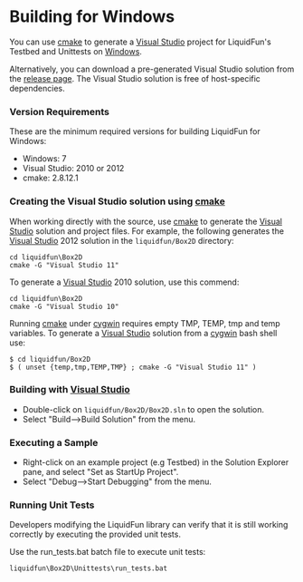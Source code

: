 # Building for Windows

You can use [cmake][] to generate a [Visual Studio][] project for
LiquidFun's Testbed and Unittests on [Windows][].

Alternatively, you can download a pre-generated Visual Studio solution
from the [release page][]. The Visual Studio solution is free of
host-specific dependencies.

### Version Requirements

These are the minimum required versions for building LiquidFun for Windows:

-   Windows: 7
-   Visual Studio: 2010 or 2012
-   cmake: 2.8.12.1

### Creating the Visual Studio solution using [cmake][]

When working directly with the source, use [cmake][] to generate the
[Visual Studio][] solution and project files.  For example, the following
generates the [Visual Studio][] 2012 solution in the `liquidfun/Box2D`
directory:

    cd liquidfun\Box2D
    cmake -G "Visual Studio 11"

To generate a [Visual Studio][] 2010 solution, use this commend:

    cd liquidfun\Box2D
    cmake -G "Visual Studio 10"

Running [cmake][] under [cygwin][] requires empty TMP, TEMP, tmp and temp
variables.  To generate a [Visual Studio][] solution from a [cygwin][]
bash shell use:

    $ cd liquidfun/Box2D
    $ ( unset {temp,tmp,TEMP,TMP} ; cmake -G "Visual Studio 11" )

### Building with [Visual Studio][]

-   Double-click on `liquidfun/Box2D/Box2D.sln` to open the solution.
-   Select "Build-->Build Solution" from the menu.

### Executing a Sample

-   Right-click on an example project (e.g Testbed) in the Solution Explorer
    pane, and select "Set as StartUp Project".
-   Select "Debug-->Start Debugging" from the menu.

### Running Unit Tests

Developers modifying the LiquidFun library can verify that it is still working
correctly by executing the provided unit tests.

Use the run\_tests.bat batch file to execute unit tests:

    liquidfun\Box2D\Unittests\run_tests.bat

  [cmake]: http://www.cmake.org
  [Visual Studio]: http://www.visualstudio.com/
  [Windows]: http://windows.microsoft.com/
  [cygwin]: http://www.cygwin.com/
  [release page]: https://github.com/google/liquidfun/releases
